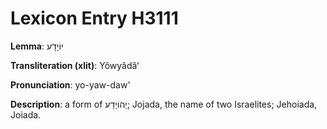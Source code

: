 # Lexicon Entry H3111

**Lemma**: יוֹיָדָע

**Transliteration (xlit)**: Yôwyâdâʻ

**Pronunciation**: yo-yaw-daw'

**Description**:
a form of יְהוֹיָדָע; Jojada, the name of two Israelites; Jehoiada, Joiada.
